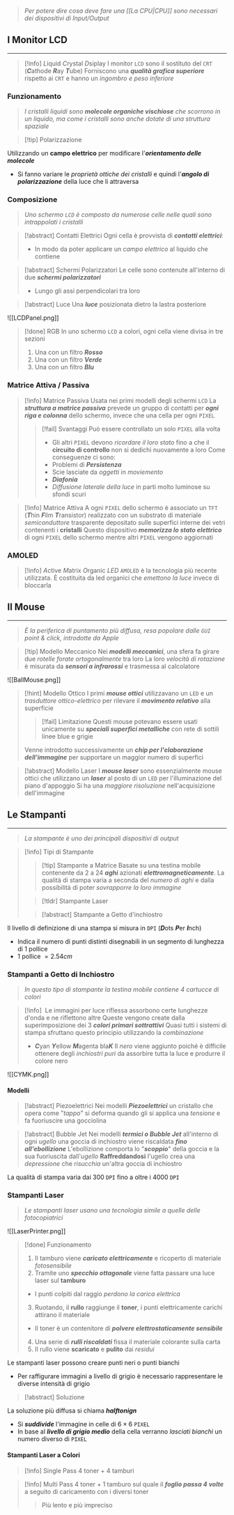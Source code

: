 >*Per potere dire cosa deve fare una [[La CPU|CPU]] sono necessari dei dispositivi di Input/Output*
## I Monitor LCD
---
>[!info] *L*iquid *C*rystal *D*siplay
>I monitor `LCD` sono il sostituto del `CRT` (***C***athode ***R***ay ***T***ube)
>Forniscono una ***qualità grafica superiore*** rispetto ai `CRT` e hanno un *ingombro e peso inferiore*

### Funzionamento
>*I cristalli liquidi sono **molecole organiche vischiose** che scorrono in un liquido, ma come i cristalli sono anche dotate di una struttura spaziale*

>[!tip] Polarizzazione

Utilizzando un **campo elettrico** per modificare l'***orientamento delle molecole***
- Si fanno variare le *proprietà ottiche dei cristalli* e quindi l'***angolo di polarizzazione*** della luce che li attraversa

### Composizione
>*Uno schermo `LCD` è composto da numerose celle nelle quali sono intrappolati i cristalli*

>[!abstract] Contatti Elettrici
>Ogni cella è provvista di ***contatti elettrici***:
>- In modo da poter applicare un *campo elettrico* al liquido che contiene

>[!abstract] Schermi Polarizzatori
>Le celle sono contenute all'interno di due ***schermi polarizzatori***
>- Lungo gli assi perpendicolari tra loro

>[!abstract] Luce
>Una ***luce*** posizionata dietro la lastra posteriore

![[LCDPanel.png]]
>[!done] RGB
>In uno schermo `LCD` a colori, ogni cella viene divisa in tre sezioni
>1. Una con un filtro ***Rosso***
>2. Una con un filtro ***Verde***
>3. Una con un filtro ***Blu***

### Matrice Attiva / Passiva

>[!info] Matrice Passiva
>Usata nei primi modelli degli schermi `LCD`
>La ***struttura a matrice passiva*** prevede un gruppo di contatti per ***ogni riga e colonna*** dello schermo, invece che una cella per ogni `PIXEL`
>>[!fail] Svantaggi
>>Può essere controllato un solo `PIXEL` alla volta
>>- Gli altri `PIXEL` devono *ricordare il loro stato* fino a che il **circuito di controllo** non si dedichi nuovamente a loro
>>Come conseguenze ci sono:
>>- Problemi di ***Persistenza***
>>	- Scie lasciate da *oggetti* in *moviemento*
>>- ***Diafonia*** 
>>	- *Diffusione laterale della luce* in parti molto luminose su sfondi scuri


>[!info] Matrice Attiva
>A ogni `PIXEL` dello schermo è associato un `TFT` (***T***hin ***F***ilm ***T***ransistor) realizzato con un substrato di materiale *semiconduttore* trasparente depositato sulle superfici interne dei vetri contenenti i **cristalli**
>Questo dispositivo ***memorizza lo stato elettrico*** di ogni `PIXEL` dello schermo mentre altri `PIXEL` vengono aggiornati

### AMOLED
>[!info] *A*ctive *M*atrix *O*rganic *LED*
>`AMOLED` è la tecnologia più recente utilizzata.
>È costituita da led organici che *emettono la luce* invece di bloccarla

## Il Mouse
---
>*È la periferica di puntamento più diffusa, resa popolare dalle `GUI` point & click, introdotte da Apple*

>[!tip] Modello Meccanico
>Nei ***modelli meccanici***, una sfera fa girare due *rotelle* *forate* *ortogonalmente* tra loro
>La loro *velocità di rotazione* è misurata da ***sensori a infrarossi*** e trasmessa al calcolatore

![[BallMouse.png]]

>[!hint] Modello Ottico
>I primi ***mouse ottici*** utilizzavano un `LED` e un *trasduttore ottico-elettrico* per rilevare il ***movimento relativo*** alla superficie
>>[!fail] Limitazione
>>Questi mouse potevano essere usati unicamente su ***speciali superfici metalliche*** con rete di sottili linee blue e grigie
>
>Venne introdotto successivamente un ***chip per l'elaborazione dell'immagine*** per supportare un maggior numero di superfici

>[!abstract] Modello Laser
>I ***mouse laser*** sono essenzialmente mouse ottici che utilizzano un ***laser*** al posto di un `LED` per l'illuminazione del piano d'appoggio
>Si ha una *maggiore risoluzione* nell'acquisizione dell'immagine

## Le Stampanti
---
>*La stampante è uno dei principali dispositivi di output*

>[!info] Tipi di Stampante
>>[!tip] Stampante a Matrice
>>Basate su una testina mobile contenente da $2$ a $24$ ***aghi*** azionati ***elettromagneticamente***.
>>La qualità di stampa varia a seconda del *numero di aghi* e dalla possibilità di poter *sovrapporre la loro immagine*
>
>>[!tldr] Stampante Laser
>
>>[!abstract] Stampante a Getto d'inchiostro

Il livello di definizione di una stampa si misura in `DPI` (***D***ots ***P***er ***I***nch)
- Indica il numero di punti distinti disegnabili in un segmento di lunghezza di $1$ pollice
- $1$ pollice $= 2.54cm$

### Stampanti a Getto di Inchiostro
>*In questo tipo di stampante la testina mobile contiene 4 cartucce di colori*

>[!info] ‎ 
>Le immagini per luce riflessa assorbono certe lunghezze d'onda e ne riflettono altre
>Queste vengono create dalla superimposizione dei $3$ ***colori primari sottrattivi***
>Quasi tutti i sistemi di stampa sfruttano questo principio utilizzando la *combinazione*
>- ***C***yan ***Y***ellow ***M***agenta bla***K***
>Il *nero* viene aggiunto poiché è difficile ottenere degli *inchiostri puri* da assorbire tutta la luce e produrre il colore nero

![[CYMK.png]]
#### Modelli
>[!abstract] Piezoelettrici
>Nei modelli ***Piezoelettrici*** un cristallo che opera come "*tappo*" si deforma quando gli si applica una *tensione* e fa fuoriuscire una gocciolina

>[!abstract] Bubble Jet
>Nei modelli ***termici o Bubble Jet*** all'interno di ogni *ugello* una goccia di inchiostro viene riscaldata ***fino all'ebollizione***
>L'ebollizione comporta lo "***scoppio***" della goccia e la sua fuoriuscita dall'*ugello*
>**Raffreddandosi** l'ugello crea una *depressione* che *risucchia* un'altra goccia di inchiostro

La qualità di stampa varia dai $300$ `DPI` fino a oltre i $4000$ `DPI`
### Stampanti Laser
>*Le stampanti laser usano una tecnologia simile a quelle delle fotocopiatrici*

![[LaserPrinter.png]]

>[!done] ‎Funzionamento
>1. Il tamburo viene ***caricato elettricamente*** e ricoperto di materiale *fotosensibile*
>2. Tramite uno ***specchio ottagonale*** viene fatta passare una luce laser sul **tamburo**
>	- I punti colpiti dal raggio *perdono la carica elettrica*
>3. Ruotando, il **rullo** raggiunge il **toner**, i punti elettricamente carichi attirano il materiale
>	- Il toner è un contenitore di ***polvere elettrostaticamente sensibile***
>4. Una serie di ***rulli riscaldati*** fissa il materiale colorante sulla carta
>5. Il rullo viene **scaricato** e **pulito** dai *residui*

Le stampanti laser possono creare punti neri o punti bianchi
- Per raffigurare immagini a livello di grigio è necessario rappresentare le diverse intensità di grigio

>[!abstract] Soluzione

La soluzione più diffusa si chiama ***halftonign***
- Si ***suddivide*** l'immagine in celle di $6\times6$ `PIXEL`
- In base al ***livello di grigio medio*** della cella verranno *lasciati bianchi* un numero diverso di `PIXEL`

#### Stampanti Laser a Colori
>[!info] Single Pass
>$4$ toner $+$ $4$ tamburi

>[!info] Multi Pass
>$4$ toner $+$ $1$ tamburo sul quale il ***foglio passa $4$ volte*** a seguito di caricamento con i diversi toner
>>Più lento e più impreciso

